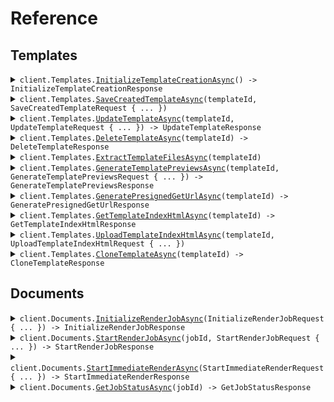 # Reference
## Templates
<details><summary><code>client.Templates.<a href="/src/Pogodoc/Templates/TemplatesClient.cs">InitializeTemplateCreationAsync</a>() -> InitializeTemplateCreationResponse</code></summary>
<dl>
<dd>

#### 📝 Description

<dl>
<dd>

<dl>
<dd>

Initializes template creation by generating a unique ID and providing a presigned URL for template ZIP upload. Sets unfinished tag for tracking incomplete templates.
</dd>
</dl>
</dd>
</dl>

#### 🔌 Usage

<dl>
<dd>

<dl>
<dd>

```csharp
await client.Templates.InitializeTemplateCreationAsync();
```
</dd>
</dl>
</dd>
</dl>


</dd>
</dl>
</details>

<details><summary><code>client.Templates.<a href="/src/Pogodoc/Templates/TemplatesClient.cs">SaveCreatedTemplateAsync</a>(templateId, SaveCreatedTemplateRequest { ... })</code></summary>
<dl>
<dd>

#### 📝 Description

<dl>
<dd>

<dl>
<dd>

Finalizes template creation by saving template info to Strapi, copying preview files to permanent storage, and creating template index. Removes unfinished tag upon completion.
</dd>
</dl>
</dd>
</dl>

#### 🔌 Usage

<dl>
<dd>

<dl>
<dd>

```csharp
await client.Templates.SaveCreatedTemplateAsync(
    "templateId",
    new SaveCreatedTemplateRequest
    {
        TemplateInfo = new SaveCreatedTemplateRequestTemplateInfo
        {
            Title = "title",
            Description = "description",
            Type = SaveCreatedTemplateRequestTemplateInfoType.Docx,
            SampleData = new Dictionary<string, object>() { { "key", "value" } },
            Categories = new List<SaveCreatedTemplateRequestTemplateInfoCategoriesItem>()
            {
                SaveCreatedTemplateRequestTemplateInfoCategoriesItem.Invoice,
            },
        },
        PreviewIds = new SaveCreatedTemplateRequestPreviewIds
        {
            PngJobId = "pngJobId",
            PdfJobId = "pdfJobId",
        },
    }
);
```
</dd>
</dl>
</dd>
</dl>

#### ⚙️ Parameters

<dl>
<dd>

<dl>
<dd>

**templateId:** `string` 
    
</dd>
</dl>

<dl>
<dd>

**request:** `SaveCreatedTemplateRequest` 
    
</dd>
</dl>
</dd>
</dl>


</dd>
</dl>
</details>

<details><summary><code>client.Templates.<a href="/src/Pogodoc/Templates/TemplatesClient.cs">UpdateTemplateAsync</a>(templateId, UpdateTemplateRequest { ... }) -> UpdateTemplateResponse</code></summary>
<dl>
<dd>

#### 📝 Description

<dl>
<dd>

<dl>
<dd>

Updates template content, handles S3 storage cleanup for old content, updates template metadata in Strapi, and manages preview files. Removes unfinished tags after successful update.
</dd>
</dl>
</dd>
</dl>

#### 🔌 Usage

<dl>
<dd>

<dl>
<dd>

```csharp
await client.Templates.UpdateTemplateAsync(
    "templateId",
    new UpdateTemplateRequest
    {
        TemplateInfo = new UpdateTemplateRequestTemplateInfo
        {
            Title = "title",
            Description = "description",
            Type = UpdateTemplateRequestTemplateInfoType.Docx,
            SampleData = new Dictionary<string, object>() { { "key", "value" } },
            Categories = new List<UpdateTemplateRequestTemplateInfoCategoriesItem>()
            {
                UpdateTemplateRequestTemplateInfoCategoriesItem.Invoice,
            },
        },
        PreviewIds = new UpdateTemplateRequestPreviewIds
        {
            PngJobId = "pngJobId",
            PdfJobId = "pdfJobId",
        },
        ContentId = "contentId",
    }
);
```
</dd>
</dl>
</dd>
</dl>

#### ⚙️ Parameters

<dl>
<dd>

<dl>
<dd>

**templateId:** `string` 
    
</dd>
</dl>

<dl>
<dd>

**request:** `UpdateTemplateRequest` 
    
</dd>
</dl>
</dd>
</dl>


</dd>
</dl>
</details>

<details><summary><code>client.Templates.<a href="/src/Pogodoc/Templates/TemplatesClient.cs">DeleteTemplateAsync</a>(templateId) -> DeleteTemplateResponse</code></summary>
<dl>
<dd>

#### 📝 Description

<dl>
<dd>

<dl>
<dd>

Deletes a template from Strapi and associated S3 storage. Removes all associated files and metadata.
</dd>
</dl>
</dd>
</dl>

#### 🔌 Usage

<dl>
<dd>

<dl>
<dd>

```csharp
await client.Templates.DeleteTemplateAsync("templateId");
```
</dd>
</dl>
</dd>
</dl>

#### ⚙️ Parameters

<dl>
<dd>

<dl>
<dd>

**templateId:** `string` — ID of the template to be deleted
    
</dd>
</dl>
</dd>
</dl>


</dd>
</dl>
</details>

<details><summary><code>client.Templates.<a href="/src/Pogodoc/Templates/TemplatesClient.cs">ExtractTemplateFilesAsync</a>(templateId)</code></summary>
<dl>
<dd>

#### 📝 Description

<dl>
<dd>

<dl>
<dd>

Extracts contents from an uploaded template ZIP file and stores individual files in the appropriate S3 storage structure.
</dd>
</dl>
</dd>
</dl>

#### 🔌 Usage

<dl>
<dd>

<dl>
<dd>

```csharp
await client.Templates.ExtractTemplateFilesAsync("templateId");
```
</dd>
</dl>
</dd>
</dl>

#### ⚙️ Parameters

<dl>
<dd>

<dl>
<dd>

**templateId:** `string` — ID of the template to be used
    
</dd>
</dl>
</dd>
</dl>


</dd>
</dl>
</details>

<details><summary><code>client.Templates.<a href="/src/Pogodoc/Templates/TemplatesClient.cs">GenerateTemplatePreviewsAsync</a>(templateId, GenerateTemplatePreviewsRequest { ... }) -> GenerateTemplatePreviewsResponse</code></summary>
<dl>
<dd>

#### 📝 Description

<dl>
<dd>

<dl>
<dd>

Creates both PNG and PDF preview files for template visualization. Generates previews in parallel and returns URLs for both formats.
</dd>
</dl>
</dd>
</dl>

#### 🔌 Usage

<dl>
<dd>

<dl>
<dd>

```csharp
await client.Templates.GenerateTemplatePreviewsAsync(
    "templateId",
    new GenerateTemplatePreviewsRequest
    {
        Type = GenerateTemplatePreviewsRequestType.Docx,
        Data = new Dictionary<string, object>() { { "key", "value" } },
    }
);
```
</dd>
</dl>
</dd>
</dl>

#### ⚙️ Parameters

<dl>
<dd>

<dl>
<dd>

**templateId:** `string` — ID of the template to be used
    
</dd>
</dl>

<dl>
<dd>

**request:** `GenerateTemplatePreviewsRequest` 
    
</dd>
</dl>
</dd>
</dl>


</dd>
</dl>
</details>

<details><summary><code>client.Templates.<a href="/src/Pogodoc/Templates/TemplatesClient.cs">GeneratePresignedGetUrlAsync</a>(templateId) -> GeneratePresignedGetUrlResponse</code></summary>
<dl>
<dd>

#### 📝 Description

<dl>
<dd>

<dl>
<dd>

Generates a presigned URL for template access. Used for downloading template files from S3 storage.
</dd>
</dl>
</dd>
</dl>

#### 🔌 Usage

<dl>
<dd>

<dl>
<dd>

```csharp
await client.Templates.GeneratePresignedGetUrlAsync("templateId");
```
</dd>
</dl>
</dd>
</dl>

#### ⚙️ Parameters

<dl>
<dd>

<dl>
<dd>

**templateId:** `string` — ID of the template that is being downloaded
    
</dd>
</dl>
</dd>
</dl>


</dd>
</dl>
</details>

<details><summary><code>client.Templates.<a href="/src/Pogodoc/Templates/TemplatesClient.cs">GetTemplateIndexHtmlAsync</a>(templateId) -> GetTemplateIndexHtmlResponse</code></summary>
<dl>
<dd>

#### 📝 Description

<dl>
<dd>

<dl>
<dd>

Retrieves the template index.html file from S3 storage. Used for rendering the template in the browser.
</dd>
</dl>
</dd>
</dl>

#### 🔌 Usage

<dl>
<dd>

<dl>
<dd>

```csharp
await client.Templates.GetTemplateIndexHtmlAsync("templateId");
```
</dd>
</dl>
</dd>
</dl>

#### ⚙️ Parameters

<dl>
<dd>

<dl>
<dd>

**templateId:** `string` — ID of the template to be used
    
</dd>
</dl>
</dd>
</dl>


</dd>
</dl>
</details>

<details><summary><code>client.Templates.<a href="/src/Pogodoc/Templates/TemplatesClient.cs">UploadTemplateIndexHtmlAsync</a>(templateId, UploadTemplateIndexHtmlRequest { ... })</code></summary>
<dl>
<dd>

#### 📝 Description

<dl>
<dd>

<dl>
<dd>

Uploads the template index.html file to S3 storage. Used for rendering the template in the browser.
</dd>
</dl>
</dd>
</dl>

#### 🔌 Usage

<dl>
<dd>

<dl>
<dd>

```csharp
await client.Templates.UploadTemplateIndexHtmlAsync(
    "templateId",
    new UploadTemplateIndexHtmlRequest { IndexHtml = "indexHtml" }
);
```
</dd>
</dl>
</dd>
</dl>

#### ⚙️ Parameters

<dl>
<dd>

<dl>
<dd>

**templateId:** `string` — ID of the template to be used
    
</dd>
</dl>

<dl>
<dd>

**request:** `UploadTemplateIndexHtmlRequest` 
    
</dd>
</dl>
</dd>
</dl>


</dd>
</dl>
</details>

<details><summary><code>client.Templates.<a href="/src/Pogodoc/Templates/TemplatesClient.cs">CloneTemplateAsync</a>(templateId) -> CloneTemplateResponse</code></summary>
<dl>
<dd>

#### 📝 Description

<dl>
<dd>

<dl>
<dd>

Creates a new template by duplicating an existing template's content and metadata. Includes copying preview files and template index.
</dd>
</dl>
</dd>
</dl>

#### 🔌 Usage

<dl>
<dd>

<dl>
<dd>

```csharp
await client.Templates.CloneTemplateAsync("templateId");
```
</dd>
</dl>
</dd>
</dl>

#### ⚙️ Parameters

<dl>
<dd>

<dl>
<dd>

**templateId:** `string` — ID of the template to be used
    
</dd>
</dl>
</dd>
</dl>


</dd>
</dl>
</details>

## Documents
<details><summary><code>client.Documents.<a href="/src/Pogodoc/Documents/DocumentsClient.cs">InitializeRenderJobAsync</a>(InitializeRenderJobRequest { ... }) -> InitializeRenderJobResponse</code></summary>
<dl>
<dd>

#### 📝 Description

<dl>
<dd>

<dl>
<dd>

Creates a new render job with a unique ID, sets up S3 storage for template and data files, and generates presigned upload URLs if needed. Requires subscription check.
</dd>
</dl>
</dd>
</dl>

#### 🔌 Usage

<dl>
<dd>

<dl>
<dd>

```csharp
await client.Documents.InitializeRenderJobAsync(
    new InitializeRenderJobRequest
    {
        Type = InitializeRenderJobRequestType.Docx,
        Target = InitializeRenderJobRequestTarget.Pdf,
    }
);
```
</dd>
</dl>
</dd>
</dl>

#### ⚙️ Parameters

<dl>
<dd>

<dl>
<dd>

**request:** `InitializeRenderJobRequest` 
    
</dd>
</dl>
</dd>
</dl>


</dd>
</dl>
</details>

<details><summary><code>client.Documents.<a href="/src/Pogodoc/Documents/DocumentsClient.cs">StartRenderJobAsync</a>(jobId, StartRenderJobRequest { ... }) -> StartRenderJobResponse</code></summary>
<dl>
<dd>

#### 📝 Description

<dl>
<dd>

<dl>
<dd>

Takes a previously initialized job, updates its status to in-progress, and triggers the rendering process using Puppeteer. Can optionally wait for render completion.
</dd>
</dl>
</dd>
</dl>

#### 🔌 Usage

<dl>
<dd>

<dl>
<dd>

```csharp
await client.Documents.StartRenderJobAsync("jobId", new StartRenderJobRequest());
```
</dd>
</dl>
</dd>
</dl>

#### ⚙️ Parameters

<dl>
<dd>

<dl>
<dd>

**jobId:** `string` 
    
</dd>
</dl>

<dl>
<dd>

**request:** `StartRenderJobRequest` 
    
</dd>
</dl>
</dd>
</dl>


</dd>
</dl>
</details>

<details><summary><code>client.Documents.<a href="/src/Pogodoc/Documents/DocumentsClient.cs">StartImmediateRenderAsync</a>(StartImmediateRenderRequest { ... }) -> StartImmediateRenderResponse</code></summary>
<dl>
<dd>

#### 📝 Description

<dl>
<dd>

<dl>
<dd>

Combines initialization and rendering in one step. Creates a job, uploads template/data directly, starts rendering, and adds the document to Strapi. Requires subscription check.
</dd>
</dl>
</dd>
</dl>

#### 🔌 Usage

<dl>
<dd>

<dl>
<dd>

```csharp
await client.Documents.StartImmediateRenderAsync(
    new StartImmediateRenderRequest
    {
        Type = StartImmediateRenderRequestType.Docx,
        Target = StartImmediateRenderRequestTarget.Pdf,
        Data = new Dictionary<string, object>() { { "key", "value" } },
    }
);
```
</dd>
</dl>
</dd>
</dl>

#### ⚙️ Parameters

<dl>
<dd>

<dl>
<dd>

**request:** `StartImmediateRenderRequest` 
    
</dd>
</dl>
</dd>
</dl>


</dd>
</dl>
</details>

<details><summary><code>client.Documents.<a href="/src/Pogodoc/Documents/DocumentsClient.cs">GetJobStatusAsync</a>(jobId) -> GetJobStatusResponse</code></summary>
<dl>
<dd>

#### 📝 Description

<dl>
<dd>

<dl>
<dd>

Fetches detailed job information from S3 storage including job status, template ID, target format, and output details if available.
</dd>
</dl>
</dd>
</dl>

#### 🔌 Usage

<dl>
<dd>

<dl>
<dd>

```csharp
await client.Documents.GetJobStatusAsync("jobId");
```
</dd>
</dl>
</dd>
</dl>

#### ⚙️ Parameters

<dl>
<dd>

<dl>
<dd>

**jobId:** `string` — ID of the render job
    
</dd>
</dl>
</dd>
</dl>


</dd>
</dl>
</details>
